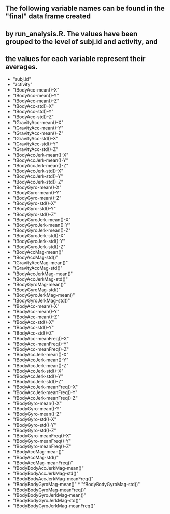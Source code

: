 ## The following variable names can be found in the "final" data frame created
## by run_analysis.R.  The values have been grouped to the level of subj.id and activity, and
## the values for each variable represent their averages.

* "subj.id"
* "activity"
* "tBodyAcc-mean()-X"
* "tBodyAcc-mean()-Y"
* "tBodyAcc-mean()-Z"
* "tBodyAcc-std()-X"
* "tBodyAcc-std()-Y"
* "tBodyAcc-std()-Z"
* "tGravityAcc-mean()-X"
* "tGravityAcc-mean()-Y"
* "tGravityAcc-mean()-Z"
* "tGravityAcc-std()-X"
* "tGravityAcc-std()-Y"
* "tGravityAcc-std()-Z"
* "tBodyAccJerk-mean()-X"
* "tBodyAccJerk-mean()-Y"
* "tBodyAccJerk-mean()-Z"
* "tBodyAccJerk-std()-X"
* "tBodyAccJerk-std()-Y"
* "tBodyAccJerk-std()-Z"
* "tBodyGyro-mean()-X"
* "tBodyGyro-mean()-Y"
* "tBodyGyro-mean()-Z"
* "tBodyGyro-std()-X"
* "tBodyGyro-std()-Y"
* "tBodyGyro-std()-Z"
* "tBodyGyroJerk-mean()-X"
* "tBodyGyroJerk-mean()-Y"
* "tBodyGyroJerk-mean()-Z"
* "tBodyGyroJerk-std()-X"
* "tBodyGyroJerk-std()-Y"
* "tBodyGyroJerk-std()-Z"
* "tBodyAccMag-mean()"
* "tBodyAccMag-std()"
* "tGravityAccMag-mean()"
* "tGravityAccMag-std()"
* "tBodyAccJerkMag-mean()"
* "tBodyAccJerkMag-std()"
* "tBodyGyroMag-mean()"
* "tBodyGyroMag-std()"
* "tBodyGyroJerkMag-mean()"
* "tBodyGyroJerkMag-std()"
* "fBodyAcc-mean()-X"
* "fBodyAcc-mean()-Y"
* "fBodyAcc-mean()-Z"
* "fBodyAcc-std()-X"
* "fBodyAcc-std()-Y"
* "fBodyAcc-std()-Z"
* "fBodyAcc-meanFreq()-X"
* "fBodyAcc-meanFreq()-Y"
* "fBodyAcc-meanFreq()-Z"
* "fBodyAccJerk-mean()-X"
* "fBodyAccJerk-mean()-Y"
* "fBodyAccJerk-mean()-Z"
* "fBodyAccJerk-std()-X"
* "fBodyAccJerk-std()-Y"
* "fBodyAccJerk-std()-Z"
* "fBodyAccJerk-meanFreq()-X"
* "fBodyAccJerk-meanFreq()-Y"
* "fBodyAccJerk-meanFreq()-Z"
* "fBodyGyro-mean()-X"
* "fBodyGyro-mean()-Y"
* "fBodyGyro-mean()-Z"
* "fBodyGyro-std()-X"
* "fBodyGyro-std()-Y"
* "fBodyGyro-std()-Z"
* "fBodyGyro-meanFreq()-X"
* "fBodyGyro-meanFreq()-Y"
* "fBodyGyro-meanFreq()-Z"
* "fBodyAccMag-mean()"
* "fBodyAccMag-std()"
* "fBodyAccMag-meanFreq()"
* "fBodyBodyAccJerkMag-mean()"
* "fBodyBodyAccJerkMag-std()"
* "fBodyBodyAccJerkMag-meanFreq()"
* "fBodyBodyGyroMag-mean()" * "fBodyBodyGyroMag-std()" 
* "fBodyBodyGyroMag-meanFreq()"
* "fBodyBodyGyroJerkMag-mean()"
* "fBodyBodyGyroJerkMag-std()"
* "fBodyBodyGyroJerkMag-meanFreq()"